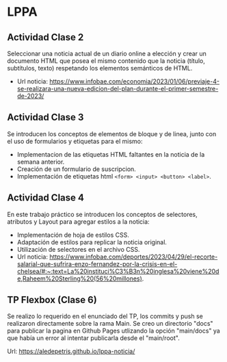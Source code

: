 # LPPA
## Actividad Clase 2
Seleccionar una noticia actual de un diario online a elección y crear un documento HTML que posea el mismo contenido que la noticia (título, subtítulos, texto) respetando los elementos semánticos de HTML.
- Url noticia: https://www.infobae.com/economia/2023/01/06/previaje-4-se-realizara-una-nueva-edicion-del-plan-durante-el-primer-semestre-de-2023/

## Actividad Clase 3
Se introducen los conceptos de elementos de bloque y de linea, junto con el uso de formularios y etiquetas para el mismo:
- Implementacion de las etiquetas HTML faltantes en la noticia de la semana anterior.
- Creación de un formulario de suscripcion.
- Implementación de etiquetas html  `<form> <input> <button> <label>`.

## Actividad Clase 4
En este trabajo práctico se introducen los conceptos de selectores, atributos y Layout para agregar estilos a la noticia:
- Implementación de hoja de estilos CSS.
- Adaptación de estilos para replicar la noticia original.
- Utilización de selectores en el archivo CSS.
- Url noticia: https://www.infobae.com/deportes/2023/04/29/el-recorte-salarial-que-sufrira-enzo-fernandez-por-la-crisis-en-el-chelsea/#:~:text=La%20instituci%C3%B3n%20inglesa%20viene%20de,Raheem%20Sterling%20(56%20millones).

## TP Flexbox (Clase 6)
Se realizo lo requerido en el enunciado del TP, los commits y push se realizaron directamente sobre la rama Main.
Se creo un directorio "docs" para publicar la pagina en Github Pages utlizando la opción "main/docs" ya que había un error al intentar publicarla desde el "main/root".

Url: https://aledepetris.github.io/lppa-noticia/
